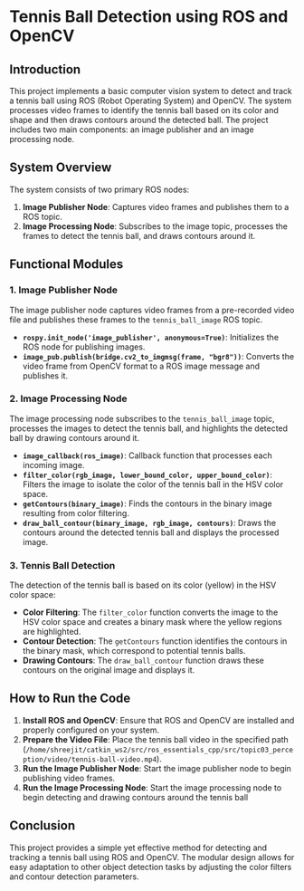# Tennis Ball Detection using ROS and OpenCV

## Introduction

This project implements a basic computer vision system to detect and track a tennis ball using ROS (Robot Operating System) and OpenCV. The system processes video frames to identify the tennis ball based on its color and shape and then draws contours around the detected ball. The project includes two main components: an image publisher and an image processing node.

## System Overview

The system consists of two primary ROS nodes:

1. **Image Publisher Node**: Captures video frames and publishes them to a ROS topic.
2. **Image Processing Node**: Subscribes to the image topic, processes the frames to detect the tennis ball, and draws contours around it.

## Functional Modules

### 1. Image Publisher Node

The image publisher node captures video frames from a pre-recorded video file and publishes these frames to the `tennis_ball_image` ROS topic.

- **`rospy.init_node('image_publisher', anonymous=True)`**: Initializes the ROS node for publishing images.
- **`image_pub.publish(bridge.cv2_to_imgmsg(frame, "bgr8"))`**: Converts the video frame from OpenCV format to a ROS image message and publishes it.

### 2. Image Processing Node

The image processing node subscribes to the `tennis_ball_image` topic, processes the images to detect the tennis ball, and highlights the detected ball by drawing contours around it.

- **`image_callback(ros_image)`**: Callback function that processes each incoming image.
- **`filter_color(rgb_image, lower_bound_color, upper_bound_color)`**: Filters the image to isolate the color of the tennis ball in the HSV color space.
- **`getContours(binary_image)`**: Finds the contours in the binary image resulting from color filtering.
- **`draw_ball_contour(binary_image, rgb_image, contours)`**: Draws the contours around the detected tennis ball and displays the processed image.

### 3. Tennis Ball Detection

The detection of the tennis ball is based on its color (yellow) in the HSV color space:

- **Color Filtering**: The `filter_color` function converts the image to the HSV color space and creates a binary mask where the yellow regions are highlighted.
- **Contour Detection**: The `getContours` function identifies the contours in the binary mask, which correspond to potential tennis balls.
- **Drawing Contours**: The `draw_ball_contour` function draws these contours on the original image and displays it.

## How to Run the Code

1. **Install ROS and OpenCV**: Ensure that ROS and OpenCV are installed and properly configured on your system.
2. **Prepare the Video File**: Place the tennis ball video in the specified path (`/home/shreejit/catkin_ws2/src/ros_essentials_cpp/src/topic03_perception/video/tennis-ball-video.mp4`).
3. **Run the Image Publisher Node**: Start the image publisher node to begin publishing video frames.
4. **Run the Image Processing Node**: Start the image processing node to begin detecting and drawing contours around the tennis ball

## Conclusion
This project provides a simple yet effective method for detecting and tracking a tennis ball using ROS and OpenCV. The modular design allows for easy adaptation to other object detection tasks by adjusting the color filters and contour detection parameters.
